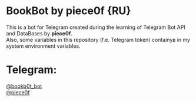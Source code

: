 # BookBot by piece0f {RU}
This is a bot for Telegram created during the learning of Telegram Bot API and DataBases by <b>piece0f</b>. <br>
Also, some variables in this repository (f.e. Telegram token) containув in my system environment variables.

# Telegram: 
<a href="https://t.me/bookb0t_bot">@bookb0t_bot</a></tt>
<br>
<a href="https://t.me/piece0f">@piece0f</a></tt>
